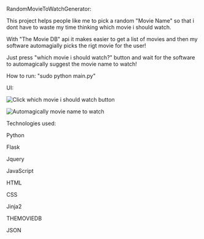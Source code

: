 RandomMovieToWatchGenerator:

This project helps people like me to pick a random "Movie Name" so that i dont have to waste my time thinking which movie i should watch.

With "The Movie DB" api it makes easier to get a list of movies and then my software automagially picks the rigt movie for the user!

Just press "which movie i should watch?" button and wait for the software to automagically suggest the movie name to watch!

How to run:
"sudo python main.py"

UI:

![Click which movie i should watch button](https://imgur.com/ZrJ5Mqs)

![Automagically movie name to watch](https://imgur.com/eIzBd7h)


Technologies used:

Python

Flask

Jquery

JavaScript

HTML

CSS

Jinja2

THEMOVIEDB

JSON

